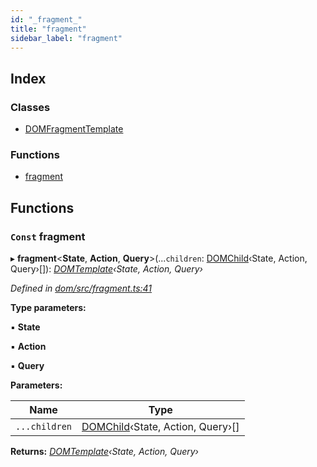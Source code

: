 ```yaml
---
id: "_fragment_"
title: "fragment"
sidebar_label: "fragment"
---
```


## Index

### Classes

* [DOMFragmentTemplate](../classes/_fragment_.domfragmenttemplate.md)

### Functions

* [fragment](_fragment_.md#const-fragment)

## Functions

### `Const` fragment

▸ **fragment**<**State**, **Action**, **Query**>(...`children`: [DOMChild](_template_.md#domchild)‹State, Action, Query›[]): *[DOMTemplate](../interfaces/_template_.domtemplate.md)‹State, Action, Query›*

*Defined in [dom/src/fragment.ts:41](https://github.com/fponticelli/tempo/blob/master/dom/src/fragment.ts#L41)*

**Type parameters:**

▪ **State**

▪ **Action**

▪ **Query**

**Parameters:**

Name | Type |
------ | ------ |
`...children` | [DOMChild](_template_.md#domchild)‹State, Action, Query›[] |

**Returns:** *[DOMTemplate](../interfaces/_template_.domtemplate.md)‹State, Action, Query›*
